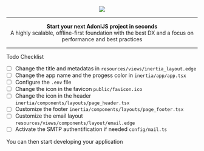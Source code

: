 <p align="center">
  <img src="https://github.com/shikigamistudio/boilerplate/assets/71392060/5a5ab7a2-5c90-43a8-a09c-026236f7f292">
</p>

---

<div align="center"><b>Start your next AdoniJS project in seconds</b></div>
<div align="center">A highly scalable, offline-first foundation with the best DX and a focus on performance and best practices</div>

---

Todo Checklist

- [ ] Change the title and metadatas in `resources/views/inertia_layout.edge`
- [ ] Change the app name and the progess color in `inertia/app/app.tsx`
- [ ] Configure the `.env` file
- [ ] Change the icon in the favicon `public/favicon.ico`
- [ ] Change the icon in the header `inertia/components/layouts/page_header.tsx`
- [ ] Customize the footer `inertia/components/layouts/page_footer.tsx`
- [ ] Customize the email layout `resources/views/components/layout/email.edge`
- [ ] Activate the SMTP authentification if needed `config/mail.ts`

You can then start developing your application
